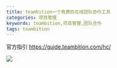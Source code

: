 ```yaml
---
title: teambition一个免费的在线团队协作工具
categories: 项目管理
keywords: teambition,项目管理,团队合作
tags: teambition
---
```



官方指引 https://guide.teambition.com/hc/


![](http://ojicajn2x.bkt.clouddn.com/17-2-13/88761390-file_1486957514893_58c8.png)